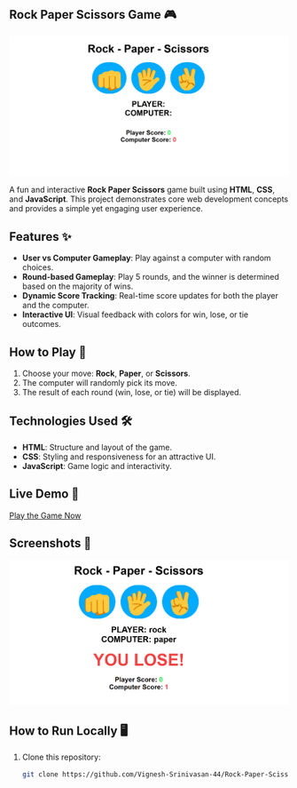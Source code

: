 ## Rock Paper Scissors Game 🎮

![Rock Paper Scissors Game Screenshot](assets/rpc.png)

A fun and interactive **Rock Paper Scissors** game built using **HTML**, **CSS**, and **JavaScript**. This project demonstrates core web development concepts and provides a simple yet engaging user experience.

## Features ✨
- **User vs Computer Gameplay**: Play against a computer with random choices.
- **Round-based Gameplay**: Play 5 rounds, and the winner is determined based on the majority of wins.
- **Dynamic Score Tracking**: Real-time score updates for both the player and the computer.
- **Interactive UI**: Visual feedback with colors for win, lose, or tie outcomes.

## How to Play 🚀
1. Choose your move: **Rock**, **Paper**, or **Scissors**.
2. The computer will randomly pick its move.
3. The result of each round (win, lose, or tie) will be displayed.

## Technologies Used 🛠️
- **HTML**: Structure and layout of the game.
- **CSS**: Styling and responsiveness for an attractive UI.
- **JavaScript**: Game logic and interactivity.

## Live Demo 🔗
[Play the Game Now](https://vignesh-srinivasan-44.github.io/Rock-Paper-Scissors/)

## Screenshots 📸
![Rock Paper Scissors Game Screenshot](assets/rpc_gameplay.png)

## How to Run Locally 🖥️
1. Clone this repository:
   ```bash
   git clone https://github.com/Vignesh-Srinivasan-44/Rock-Paper-Scissors.git
